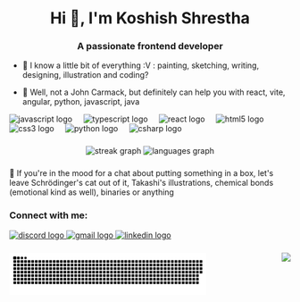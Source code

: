 <h1 align="center">Hi 👋, I'm Koshish Shrestha</h1> 
<h3 align="center">A passionate frontend developer</h3>

- 🤝 I know a little bit of everything :V : painting, sketching, writing, designing, illustration and coding?

- 💬 Well, not a John Carmack, but definitely can help you with react, vite, angular, python, javascript, java
 
<p align="left">
</p>


<div align="left">
  <img src="https://cdn.jsdelivr.net/gh/devicons/devicon/icons/javascript/javascript-original.svg" height="30" alt="javascript logo"  />
  <img width="12" />
  <img src="https://cdn.jsdelivr.net/gh/devicons/devicon/icons/typescript/typescript-original.svg" height="30" alt="typescript logo"  />
  <img width="12" />
  <img src="https://cdn.jsdelivr.net/gh/devicons/devicon/icons/react/react-original.svg" height="30" alt="react logo"  />
  <img width="12" />
  <img src="https://cdn.jsdelivr.net/gh/devicons/devicon/icons/html5/html5-original.svg" height="30" alt="html5 logo"  />
  <img width="12" />
  <img src="https://cdn.jsdelivr.net/gh/devicons/devicon/icons/css3/css3-original.svg" height="30" alt="css3 logo"  />
  <img width="12" />
  <img src="https://cdn.jsdelivr.net/gh/devicons/devicon/icons/python/python-original.svg" height="30" alt="python logo"  />
  <img width="12" />
  <img src="https://cdn.jsdelivr.net/gh/devicons/devicon/icons/csharp/csharp-original.svg" height="30" alt="csharp logo"  />
</div>

###

<div align="center">
  <img src="https://streak-stats.demolab.com?user=desmosy&locale=en&mode=daily&theme=dracula&hide_border=false&border_radius=5" height="150" alt="streak graph"  />
  <img src="https://github-readme-stats.vercel.app/api/top-langs?username=desmosy&locale=en&hide_title=false&layout=compact&card_width=320&langs_count=5&theme=dracula&hide_border=false" height="150" alt="languages graph"  />
</div>

###
:raising_hand: If you're in the mood for a chat about putting something in a box, let's leave Schrödinger's cat out of it, Takashi's illustrations, chemical bonds (emotional kind as well), binaries or anything
<h3 align="left">Connect with me:</h3>
    <a href="YOUR_DISCORD_LINK" target="_blank">
        <img src="https://img.shields.io/static/v1?message=Discord&logo=discord&label=&color=7289DA&logoColor=white&labelColor=&style=for-the-badge" height="35" alt="discord logo"  />
    </a>
        <a href="YOUR_GMAIL_LINK" target="_blank">
        <img src="https://img.shields.io/static/v1?message=Gmail&logo=gmail&label=&color=D14836&logoColor=white&labelColor=&style=for-the-badge" height="35" alt="gmail logo"  />
    </a>
        <a href="https://www.linkedin.com/in/koshish1392/" target="_blank">
        <img src="https://img.shields.io/static/v1?message=LinkedIn&logo=linkedin&label=&color=0077B5&logoColor=white&labelColor=&style=for-the-badge" height="35" alt="linkedin logo"  />
    </a>
</div>


###

<div>
  <img align="right" height="150" src="https://img.itch.zone/aW1nLzI4ODY4NzMucG5n/315x250%23c/TyCKow.png"  />
  <img width="70%" src="https://raw.githubusercontent.com/desmosy/desmosy/output/snake.svg" alt="Snake animation" />
</div>
